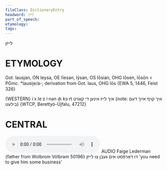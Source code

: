 ```yaml
---
fileClass: DictionaryEntry
headword: לייזן
part_of_speech: 
etymology: 
tags: 
---
```

לייזן

ETYMOLOGY
===========
Got. lausjan, ON leysa, OE līesan, lȳsan, OS lōsian, OHG lōsen, lōsōn < PGmc. *lausii̯e/a-; derivation from Got. laus, OHG lōs
{EWA 5, 1446, Feist 326}

{WESTERN}
iˑx leˑz iˑnən dɩ kɔˑrt איך לייז אינען די קאָרט {note: איך קויף אײַך דעם בילעט} {WTCP, Berettyó-Újfalu, 47212}

CENTRAL
========

<audio controls src="https://ia801504.us.archive.org/3/items/Faige-Lederman-YiddishDialectDictionary/du%20darfst%20im%20gebn%20tsu%20leyzn%20-%20Faige%20Lederman%202018_05_30.mp3"></audio>
AUDIO Faige Lederman {father from Wolbrom Vólbrǝm 50196}
דו דאַרפֿסט אים געבן צו לייזן 'you need to give him some business'
